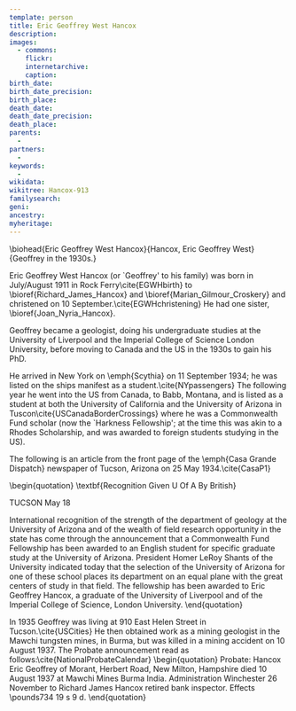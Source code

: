 ```yaml
---
template: person
title: Eric Geoffrey West Hancox
description:
images:
  - commons: 
    flickr: 
    internetarchive: 
    caption: 
birth_date: 
birth_date_precision: 
birth_place: 
death_date: 
death_date_precision: 
death_place: 
parents:
  - 
partners:
  - 
keywords:
  - 
wikidata: 
wikitree: Hancox-913
familysearch: 
geni: 
ancestry: 
myheritage: 
---
```

\biohead{Eric Geoffrey West Hancox}{Hancox, Eric Geoffrey West}{Geoffrey in the 1930s.}

Eric Geoffrey West Hancox (or `Geoffrey' to his family) was  born in July/August 1911 in Rock Ferry\cite{EGWHbirth} to \bioref{Richard_James_Hancox} and \bioref{Marian_Gilmour_Croskery} and christened on 10 September.\cite{EGWHchristening} He had one sister, \bioref{Joan_Nyria_Hancox}.

Geoffrey became a geologist, doing his undergraduate studies at the University of Liverpool and the Imperial College of Science London University, before moving to Canada and the US in the 1930s to gain his PhD.

He arrived in New York on \emph{Scythia} on 11 September 1934; he was listed on the ships manifest as a student.\cite{NYpassengers}
The following year he went into the US from Canada, to Babb, Montana, and is listed as a student at both the University of California and the University of Arizona in Tuscon\cite{USCanadaBorderCrossings} where he was a Commonwealth Fund scholar (now the `Harkness Fellowship'; at the time this was akin to a Rhodes Scholarship, and was awarded to foreign students studying in the US).

The following is an article from the front page of the \emph{Casa Grande Dispatch} newspaper of Tucson, Arizona on 25 May 1934.\cite{CasaP1}

\begin{quotation}
\textbf{Recognition Given U Of A By British}

TUCSON May 18

International recognition of the strength of the department of geology at the University of Arizona and of the wealth of field research opportunity in the state has come through the announcement that a Commonwealth Fund Fellowship has been awarded to an English student for specific graduate study at the University of Arizona. President Homer LeRoy Shants of the University indicated today that the selection of the University of Arizona for one of these school places its department on an equal plane with the great centers of study in that field. The fellowship has been awarded to Eric Geoffrey Hancox, a graduate of the University of Liverpool and of the Imperial College of Science, London University.
\end{quotation}

In 1935 Geoffrey was living at 910 East Helen Street in Tucson.\cite{USCities}
He then obtained work as a mining geologist in  the Mawchi tungsten mines, in Burma, but was killed in a mining accident on 10 August 1937.
The Probate announcement read as follows:\cite{NationalProbateCalendar}
\begin{quotation}
Probate: Hancox Eric Geoffrey of Morant, Herbert Road, New Milton, Hampshire died 10 August 1937 at Mawchi Mines Burma India. Administration Winchester 26 November to Richard James Hancox retired bank inspector. Effects \pounds734 19 s 9 d.
\end{quotation}
